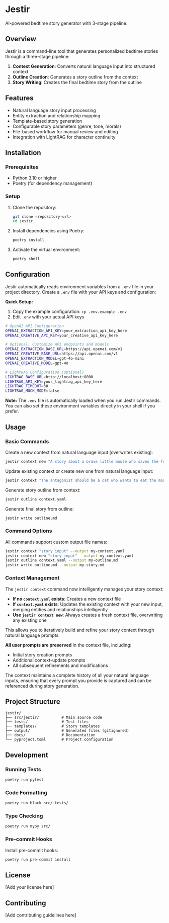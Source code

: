 # Jestir

AI-powered bedtime story generator with 3-stage pipeline.

## Overview

Jestir is a command-line tool that generates personalized bedtime stories through a three-stage pipeline:

1. **Context Generation**: Converts natural language input into structured context
2. **Outline Creation**: Generates a story outline from the context
3. **Story Writing**: Creates the final bedtime story from the outline

## Features

- Natural language story input processing
- Entity extraction and relationship mapping
- Template-based story generation
- Configurable story parameters (genre, tone, morals)
- File-based workflow for manual review and editing
- Integration with LightRAG for character continuity

## Installation

### Prerequisites

- Python 3.10 or higher
- Poetry (for dependency management)

### Setup

1. Clone the repository:
   ```bash
   git clone <repository-url>
   cd jestir
   ```

2. Install dependencies using Poetry:
   ```bash
   poetry install
   ```

3. Activate the virtual environment:
   ```bash
   poetry shell
   ```

## Configuration

Jestir automatically reads environment variables from a `.env` file in your project directory. Create a `.env` file with your API keys and configuration:

**Quick Setup:**
1. Copy the example configuration: `cp .env.example .env`
2. Edit `.env` with your actual API keys

```bash
# OpenAI API Configuration
OPENAI_EXTRACTION_API_KEY=your_extraction_api_key_here
OPENAI_CREATIVE_API_KEY=your_creative_api_key_here

# Optional: Customize API endpoints and models
OPENAI_EXTRACTION_BASE_URL=https://api.openai.com/v1
OPENAI_CREATIVE_BASE_URL=https://api.openai.com/v1
OPENAI_EXTRACTION_MODEL=gpt-4o-mini
OPENAI_CREATIVE_MODEL=gpt-4o

# LightRAG Configuration (optional)
LIGHTRAG_BASE_URL=http://localhost:8000
LIGHTRAG_API_KEY=your_lightrag_api_key_here
LIGHTRAG_TIMEOUT=30
LIGHTRAG_MOCK_MODE=false
```

**Note:** The `.env` file is automatically loaded when you run Jestir commands. You can also set these environment variables directly in your shell if you prefer.

## Usage

### Basic Commands

Create a new context from natural language input (overwrites existing):
```bash
jestir context new "A story about a brave little mouse who saves the forest"
```

Update existing context or create new one from natural language input:
```bash
jestir context "The antagonist should be a cat who wants to eat the mouse."
```

Generate story outline from context:
```bash
jestir outline context.yaml
```

Generate final story from outline:
```bash
jestir write outline.md
```

### Command Options

All commands support custom output file names:
```bash
jestir context "story input" --output my-context.yaml
jestir context new "story input" --output my-context.yaml
jestir outline context.yaml --output my-outline.md
jestir write outline.md --output my-story.md
```

### Context Management

The `jestir context` command now intelligently manages your story context:

- **If no `context.yaml` exists**: Creates a new context file
- **If `context.yaml` exists**: Updates the existing context with your new input, merging entities and relationships intelligently
- **Use `jestir context new`**: Always creates a fresh context file, overwriting any existing one

This allows you to iteratively build and refine your story context through natural language prompts.

**All user prompts are preserved** in the context file, including:
- Initial story creation prompts
- Additional context-update prompts
- All subsequent refinements and modifications

The context maintains a complete history of all your natural language inputs, ensuring that every prompt you provide is captured and can be referenced during story generation.

## Project Structure

```
jestir/
├── src/jestir/          # Main source code
├── tests/               # Test files
├── templates/           # Story templates
├── output/              # Generated files (gitignored)
├── docs/                # Documentation
└── pyproject.toml       # Project configuration
```

## Development

### Running Tests

```bash
poetry run pytest
```

### Code Formatting

```bash
poetry run black src/ tests/
```

### Type Checking

```bash
poetry run mypy src/
```

### Pre-commit Hooks

Install pre-commit hooks:
```bash
poetry run pre-commit install
```

## License

[Add your license here]

## Contributing

[Add contributing guidelines here]
